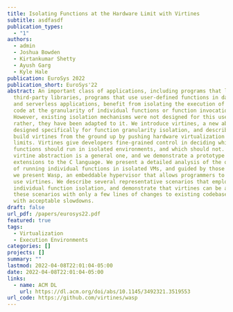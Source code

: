 ```yaml
---
title: Isolating Functions at the Hardware Limit with Virtines
subtitle: asdfasdf
publication_types:
  - "1"
authors:
  - admin
  - Joshua Bowden
  - Kirtankumar Shetty
  - Ayush Garg
  - Kyle Hale
publication: EuroSys 2022
publication_short: EuroSys'22
abstract: An important class of applications, including programs that leverage
  third-party libraries, programs that use user-defined functions in databases,
  and serverless applications, benefit from isolating the execution of untrusted
  code at the granularity of individual functions or function invocations.
  However, existing isolation mechanisms were not designed for this use case;
  rather, they have been adapted to it. We introduce virtines, a new abstraction
  designed specifically for function granularity isolation, and describe how we
  build virtines from the ground up by pushing hardware virtualization to its
  limits. Virtines give developers fine-grained control in deciding which
  functions should run in isolated environments, and which should not. The
  virtine abstraction is a general one, and we demonstrate a prototype that adds
  extensions to the C language. We present a detailed analysis of the overheads
  of running individual functions in isolated VMs, and guided by those findings,
  we present Wasp, an embeddable hypervisor that allows programmers to easily
  use virtines. We describe several representative scenarios that employ
  individual function isolation, and demonstrate that virtines can be applied in
  these scenarios with only a few lines of changes to existing codebases and
  with acceptable slowdowns.
draft: false
url_pdf: /papers/eurosys22.pdf
featured: true
tags:
  - Virtualization
  - Execution Environments
categories: []
projects: []
summary: ""
lastmod: 2022-04-08T22:01:04-05:00
date: 2022-04-08T22:01:04-05:00
links:
  - name: ACM DL
    url: https://dl.acm.org/doi/abs/10.1145/3492321.3519553
url_code: https://github.com/virtines/wasp
---
```

